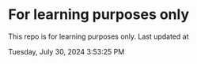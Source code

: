 # For learning purposes only
This repo is for learning purposes only.
Last updated at

Tuesday, July 30, 2024 3:53:25 PM

